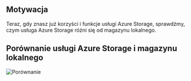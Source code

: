 
## <a name="motivation"></a>Motywacja

Teraz, gdy znasz już korzyści i funkcje usługi Azure Storage, sprawdźmy, czym usługa Azure Storage różni się od magazynu lokalnego.

## <a name="azure-storage-vs-on-premises-storage"></a>Porównanie usługi Azure Storage i magazynu lokalnego

![Porównanie](../images/Comparison.png)
